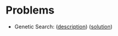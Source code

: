 # Problems

- Genetic Search: ([description](https://open.kattis.com/problems/geneticsearch)) ([solution](genetic_search.py))